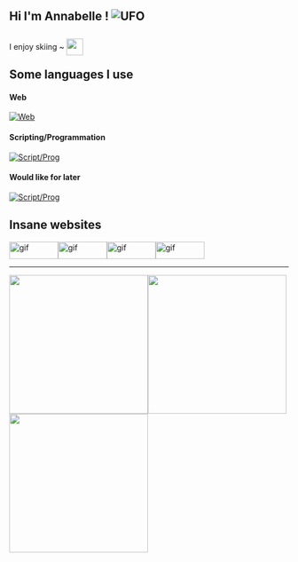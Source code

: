 ## Hi I'm Annabelle ! ![UFO](https://penger.city/museum/pengers/UFP.gif)

I enjoy skiing ~ <img src="https://intechacademy.org/wp-content/uploads/2023/01/emailannouncement-1674490635000-giphy-5.gif" height=30 style="transform: translateY(10px)"> 


## Some languages I use
#### Web
[![Web](https://skillicons.dev/icons?i=html,css,php)](https://skillicons.dev)

#### Scripting/Programmation
[![Script/Prog](https://skillicons.dev/icons?i=c,bash,py,java)](https://skillicons.dev)

#### Would like for later
[![Script/Prog](https://skillicons.dev/icons?i=ruby)](https://skillicons.dev)


## Insane websites
<div style="display: flex; flex-wrap: wrap; justify-content: left;">
  <a href="https://github.com/FruitPassion" target="_blank">
      <img src="https://imgur.com/HFbc2iB.gif" alt="gif" width=88 height=31>
  </a>
  <a href="https://n3m0.fr" target="_blank" ">
      <img src="https://imgur.com/He1fHJA.gif" alt="gif" width=88 height=31>
  </a>
  <a href="https://github.com/CaNaRdEoS/" target="_blank">
        <img src="https://imgur.com/b6v5kle.gif" alt="gif" width=88 height=31>
    </a>
  <a href="https://github.com/Eiior" target="_blank">
      <img src="https://imgur.com/KyfTTtZ.gif" alt="gif" width=88 height=31>
  </a>
</div>

---
<div style="display: flex; flex-wrap: wrap; justify-content: left;">
  <img src="https://i.redd.it/qx5ha1lkh6n21.gif" height=250 >
  <img src="https://i.pinimg.com/originals/64/f3/62/64f36281674361ccff49c01135001ce8.gif" height=250 >
  <img src="https://i.redd.it/fxrfze5txh971.gif" height=250 >
</div>

